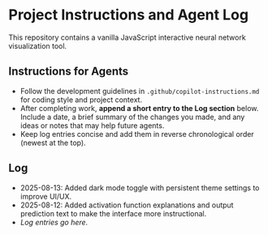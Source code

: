 # Project Instructions and Agent Log

This repository contains a vanilla JavaScript interactive neural network visualization tool.

## Instructions for Agents
- Follow the development guidelines in `.github/copilot-instructions.md` for coding style and project context.
- After completing work, **append a short entry to the Log section** below. Include a date, a brief summary of the changes you made, and any ideas or notes that may help future agents.
- Keep log entries concise and add them in reverse chronological order (newest at the top).

## Log
 - 2025-08-13: Added dark mode toggle with persistent theme settings to improve UI/UX.
 - 2025-08-12: Added activation function explanations and output prediction text to make the interface more instructional.
 - *Log entries go here.*

